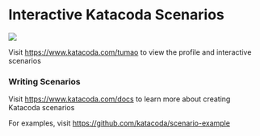 # Interactive Katacoda Scenarios

[![](http://shields.katacoda.com/katacoda/tumao/count.svg)](https://www.katacoda.com/tumao "Get your profile on Katacoda.com")

Visit https://www.katacoda.com/tumao to view the profile and interactive scenarios

### Writing Scenarios
Visit https://www.katacoda.com/docs to learn more about creating Katacoda scenarios

For examples, visit https://github.com/katacoda/scenario-example
